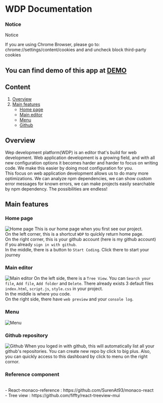 ﻿# WDP Documentation
 
 ### Notice

<div class="warning">
    <p class="first admonition-title">Notice</p>
    <p class="last">If you are using Chrome Browser, please go to: chrome://settings/content/cookies and and uncheck block third-party cookies</p>
    <p>
</div>


 
 
## You can find demo of this app at [DEMO](https://wdp-2019.web.app)

## Content
1. [Overview](#overview)
2. [Main features](#main-features)
    * [Home page](#home-page)
    * [Main editor](#main-editor)
    * [Menu](#menu)
    * [Github](#github-repository)


##  Overview
Wep development platform(WDP) is an editor that's build for web development. Web application development is a growing field, and with all new configuration options it becomes harder and harder to focus on writing code. We make this easier by doing most configuration for you.<br/>
This focus on web application development allows us to do many more optimizations. We can analyze npm dependencies, we can show custom error messages for known errors, we can make projects easily searchable by npm dependency. The possibilities are endless!

## Main features

### Home page 
![Home page](assets/home.jpg)
This is our home page when you first see our project. <br/>
On the left corner, this is a shortcut `WDP` to quickly return home page. <br/> 
On the right corner, this is your github account (here is my github account) if you already `sign in with github`. <br/>
In the middle, there is a button to `Start Coding`. Click there to start your journey

### Main editor
![Main editor](assets/main_code.jpg)
On the left side, there is a `Tree View`. You can `Search your file`, `Add file`, `Add folder` and `Delete`. There already exists 3 default files `index.html`, `script.js`, `style.css` in your project. <br/>
In the middle is where you code. <br/>
On the right side, there have `web preview` and your `console log`. <br/>

### Menu
![Menu](assets/menu.png)
### Github repository
![Github](assets/github_monitor.jpg)
When you loged in with github, this will automatically list all your github's repositories. You can create new repo by click to big plus. Also, you can quickly access to this dashboard by click to menu on the right cornor.


### Reference component
<br/>
    - React-monaco-reference : https://github.com/SurenAt93/monaco-react<br/>
    - Tree view : https://github.com/fiffty/react-treeview-mui



